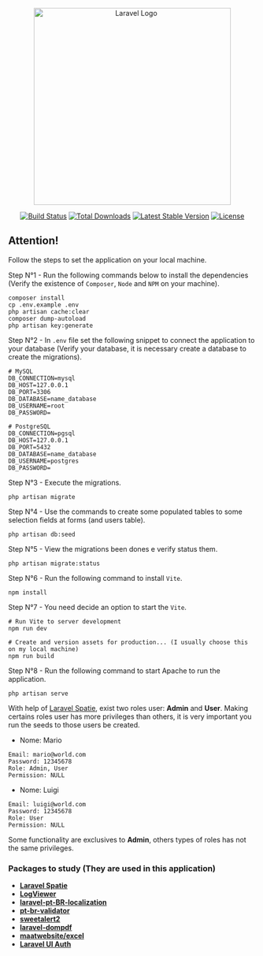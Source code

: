 <p align="center"><a href="https://laravel.com" target="_blank"><img src="https://raw.githubusercontent.com/laravel/art/master/logo-lockup/5%20SVG/2%20CMYK/1%20Full%20Color/laravel-logolockup-cmyk-red.svg" width="400" alt="Laravel Logo"></a></p>

<p align="center">
<a href="https://github.com/laravel/framework/actions"><img src="https://github.com/laravel/framework/workflows/tests/badge.svg" alt="Build Status"></a>
<a href="https://packagist.org/packages/laravel/framework"><img src="https://img.shields.io/packagist/dt/laravel/framework" alt="Total Downloads"></a>
<a href="https://packagist.org/packages/laravel/framework"><img src="https://img.shields.io/packagist/v/laravel/framework" alt="Latest Stable Version"></a>
<a href="https://packagist.org/packages/laravel/framework"><img src="https://img.shields.io/packagist/l/laravel/framework" alt="License"></a>
</p>

## Attention!

Follow the steps to set the application on your local machine.

Step N°1 - Run the following commands below to install the dependencies (Verify the existence of `Composer`, `Node` and `NPM` on your machine).

```
composer install 
cp .env.example .env 
php artisan cache:clear 
composer dump-autoload 
php artisan key:generate
```

Step N°2 - In `.env` file set the following snippet to connect the application to your database (Verify your database, it is necessary create a database to create the migrations).
```
# MySQL
DB_CONNECTION=mysql
DB_HOST=127.0.0.1
DB_PORT=3306
DB_DATABASE=name_database
DB_USERNAME=root
DB_PASSWORD=

# PostgreSQL
DB_CONNECTION=pgsql
DB_HOST=127.0.0.1
DB_PORT=5432
DB_DATABASE=name_database
DB_USERNAME=postgres
DB_PASSWORD=
```

Step N°3 - Execute the migrations.

```
php artisan migrate
```

Step N°4 - Use the commands to create some populated tables to some selection fields at forms (and users table).

```
php artisan db:seed
```

Step N°5 - View the migrations been dones e verify status them.
```
php artisan migrate:status
```

Step N°6 - Run the following command to install `Vite`.
```
npm install
```

Step N°7 - You need decide an option to start the `Vite`.
```
# Run Vite to server development
npm run dev
 
# Create and version assets for production... (I usually choose this on my local machine)
npm run build
```

Step N°8 - Run the following command to start Apache to run the application.
```
php artisan serve
```

With help of [Laravel Spatie](https://spatie.be/docs/laravel-permission/v5/introduction), exist two roles user: **Admin** and **User**. Making certains roles user has more privileges than others, it is very important you run the seeds to those users be created.

* Nome: Mario
```
Email: mario@world.com
Password: 12345678
Role: Admin, User
Permission: NULL
```

* Nome: Luigi
```
Email: luigi@world.com
Password: 12345678
Role: User
Permission: NULL
```

Some functionality are exclusives to **Admin**, others types of roles has not the same privileges.

### Packages to study (They are used in this application)

- **[Laravel Spatie](https://spatie.be/docs/laravel-permission/v5/introduction)**
- **[LogViewer](https://github.com/ARCANEDEV/LogViewer)**
- **[laravel-pt-BR-localization](https://github.com/lucascudo/laravel-pt-BR-localization)**
- **[pt-br-validator](https://github.com/LaravelLegends/pt-br-validator)**
- **[sweetalert2](https://sweetalert2.github.io/)**
- **[laravel-dompdf](https://github.com/barryvdh/laravel-dompdf)**
- **[maatwebsite/excel](https://packagist.org/packages/maatwebsite/excel)**
- **[Laravel UI Auth](https://www.laravelia.com/post/laravel-9-auth-laravel-9-authentication-example)**
